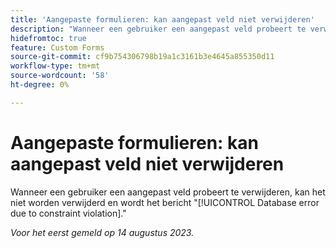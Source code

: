 ```yaml
---
title: 'Aangepaste formulieren: kan aangepast veld niet verwijderen'
description: "Wanneer een gebruiker een aangepast veld probeert te verwijderen, kan het niet worden verwijderd en wordt de fout in de database van het bericht weergegeven vanwege een schending van de beperking."
hidefromtoc: true
feature: Custom Forms
source-git-commit: cf9b754306798b19a1c3161b3e4645a855350d11
workflow-type: tm+mt
source-wordcount: '58'
ht-degree: 0%

---
```



# Aangepaste formulieren: kan aangepast veld niet verwijderen

Wanneer een gebruiker een aangepast veld probeert te verwijderen, kan het niet worden verwijderd en wordt het bericht &quot;[!UICONTROL Database error due to constraint violation].&quot;

_Voor het eerst gemeld op 14 augustus 2023._

